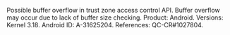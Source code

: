 Possible buffer overflow in trust zone access control API. Buffer overflow may occur due to lack of buffer size checking. Product: Android. Versions: Kernel 3.18. Android ID: A-31625204. References: QC-CR#1027804.